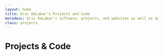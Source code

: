 ```yaml
---
layout: home
title: Eric DeLabar's Projects and Code
metadesc: Eric DeLabar's software, projects, and websites as well as open source code and contributions.
class: projects
---
```

# Projects & Code